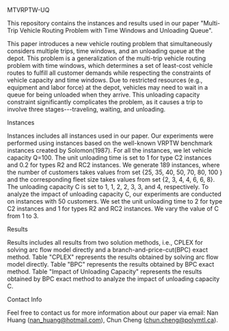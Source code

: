 MTVRPTW-UQ

This repository contains the instances and results used in our paper "Multi-Trip Vehicle Routing Problem with Time Windows and Unloading Queue".

This paper introduces a new vehicle routing problem that simultaneously considers multiple trips, time windows, and an unloading queue at the depot. This problem is a generalization of the multi-trip vehicle routing problem with time windows, which determines a set of least-cost vehicle routes to fulfill all customer demands while respecting the constraints of vehicle capacity and time windows. Due to restricted resources (e.g., equipment and labor force) at the depot, vehicles may need to wait in a queue for being unloaded when they arrive. This unloading capacity constraint significantly complicates the problem, as it causes a trip to involve three stages---traveling, waiting, and unloading. 

Instances

Instances includes all instances used in our paper. Our experiments were performed using instances based on the well-known VRPTW benchmark instances created by Solomon(1987). For all the instances, we let vehicle capacity Q=100. The unit unloading time is set to 1 for type C2 instances and 0.2 for types R2 and RC2 instances. We generate 189 instances, where the number of customers takes values from set {25, 35, 40, 50, 70, 80, 100 } and the corresponding fleet size takes values from set {2, 3, 4, 4, 6, 6, 8}. The unloading capacity C is set to 1, 1, 2, 2, 3, 3, and 4, respectively.
To analyze the impact of unloading capacity C, our experiments are conducted on instances with 50 customers. We set the unit unloading time to 2 for type C2 instances and 1 for types R2 and RC2 instances. We vary the value of C from 1 to 3.

Results

Results includes all results from two solution methods, i.e., CPLEX for solving arc flow model directly and a branch-and-price-cut(BPC) exact method. Table "CPLEX" represents the results obtained by solving arc flow model directly. Table "BPC" represents the results obtained by BPC exact method. Table "Impact of Unloading Capacity" represents the results obtained by BPC exact method to analyze the impact of unloading capacity C.

Contact Info

Feel free to contact us for more information about our paper via email:
Nan Huang (nan_huang@hotmail.com),
Chun Cheng (chun.cheng@polymtl.ca).

